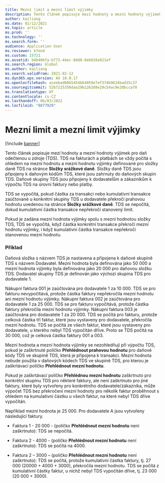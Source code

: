 ```yaml
---
title: Mezní limit a mezní limit výjimky
description: Tento článek popisuje mezí hodnoty a mezní hodnoty výjimek pro daň odečtenou u zdroje (TDS).
author: kailiang
ms.date: 02/12/2021
ms.topic: article
ms.prod: ''
ms.technology: ''
ms.search.form: ''
audience: Application User
ms.reviewer: kfend
ms.custom: 15721
ms.assetid: b4b406fa-b772-44ec-8dd8-8eb818a921ef
ms.search.region: Global
ms.author: kailiang
ms.search.validFrom: 2021-02-12
ms.dyn365.ops.version: AX 10.0.17
ms.openlocfilehash: aceebad08b5454b64059e7ef374b9634bad35c37
ms.sourcegitcommit: 52b7225350daa29b1263d8e29c54ac9e20bcca70
ms.translationtype: HT
ms.contentlocale: cs-CZ
ms.lasthandoff: 06/03/2022
ms.locfileid: "8877929"
---
```

# <a name="threshold-limit-and-exception-threshold-limit"></a>Mezní limit a mezní limit výjimky

[!include [banner](../includes/banner.md)]

Tento článek popisuje mezí hodnoty a mezní hodnoty výjimek pro daň odečtenou u zdroje (TDS). TDS na fakturách a platbách se vždy počítá s ohledem na mezní hodnotu a mezní hodnotu výjimky definované pro složky daně TDS na stránce **Složky srážkové daně**. Složky daně TDS jsou připojeny k daňovým kódům TDS, které jsou zahrnuty do daňových skupin TDS. Daňové skupiny TDS jsou připojeny k dodavatelům a zákazníkům k výpočtu TDS na úrovni faktury nebo platby.

TDS se vypočítá, pokud částka za transakci nebo kumulativní transakce zaúčtované u konkrétní skupiny TDS u dodavatele překročí prahovou hodnotu uvedenou na stránce **Složky srážkové daně**. TDS se nepočítá, dokud kumulativní částka transakce nepřekročí stanovený limit.

Pokud je zadána mezní hodnota výjimky spolu s mezní hodnotou složky TDS, TDS se vypočítá, když částka konkrétní transakce překročí mezní hodnotu výjimky, i když kumulativní částka transakce nepřekročí stanovenou mezní hodnotu.

### <a name="example"></a>Příklad
Daňová složka s názvem TDS je nastavena a připojena k daňové skupině TDS s názvem Dodavatel. Mezní hodnota byla definována jako 50 000 a mezní hodnota výjimky byla definována jako 20 000 pro daňovou složku TDS. Dodavatel skupiny TDS je definován jako výchozí skupina TDS pro dodavatele 1.

Nákupní faktura 001 je zaúčtována pro dodavatele 1 za 10 000. TDS se pro fakturu nevypočítává, protože částka faktury nepřekročila mezní hodnotu ani mezní hodnotu výjimky. Nákupní faktura 002 je zaúčtována pro dodavatele 1 za 25 000. TDS se pro fakturu vypočítává, protože částka faktury překročila mezní hodnotu výjimky. Nákupní faktura 003 je zaúčtována pro dodavatele 1 za 20 000. TDS se počítá pro fakturu, protože celková částka tří faktur, které jsou vystaveny pro dodavatele, překročila mezní hodnotu. TDS se počítá ze všech faktur, které jsou vystaveny pro dodavatele, u kterého nebyl TDS vypočítán dříve. Proto se TDS počítá na 30 000, což je celková částka faktury 001 a 003.

Mezní hodnota a mezní hodnota výjimky se nezohledňují při výpočtu TDS, pokud je zaškrtnuté políčko **Přehlédnout prahovou hodnotu** pro daňové kódy TDS ve skupině TDS, která je připojena k transakci. Mezní hodnota nebude použita v daňových kódech TDS ve skupině TDS, pro kterou je zaškrtávací políčko **Přehlédnout mezní hodnotu**.

Pokud je zaškrtávací políčko **Přehlédnou mezní hodnotu** zaškrtnuto pro konkrétní skupinu TDS pro některé faktury, ale není zaškrtnuto pro jiné faktury, které byly vytvořeny pro konkrétního dodavatele/zákazníka, může výpočet TDS bez překročení mezní hodnoty pro několik faktur proběhnout s ohledem na kumulativní částku u všech faktur, na které nebyl TDS dříve vypočítán.

Například mezní hodnota je 25 000. Pro dodavatele A jsou vytvořeny následující faktury.

- Faktura 1 - 20 000 - (políčko **Přehlédnout mezní hodnotu** není zaškrtnuto): TDS se nepočítá.

- Faktura 2 - 4000 - (políčko **Přehlédnout mezní hodnotu** není zaškrtnuto): TDS se počítá na 4000.

- Faktura 2 – 3000 – (políčko **Přehlédnout mezní hodnotu** není zaškrtnuto): TDS se počítá, protože kumulativní částka faktury, tj. 27 000 (20000 + 4000 + 3000), překročila mezní hodnotu. TDS se počítá z kumulativní částky faktur, u nichž nebyl TDS vypočítán dříve, tj. 23 000 (20 000 + 3000).
